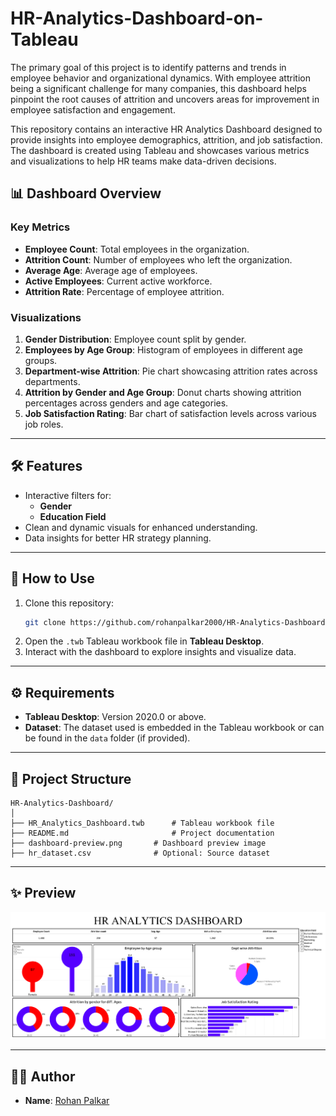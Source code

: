 # HR-Analytics-Dashboard-on-Tableau
The primary goal of this project is to identify patterns and trends in employee behavior and organizational dynamics. With employee attrition being a significant challenge for many companies, this dashboard helps pinpoint the root causes of attrition and uncovers areas for improvement in employee satisfaction and engagement.



This repository contains an interactive HR Analytics Dashboard designed to provide insights into employee demographics, attrition, and job satisfaction. The dashboard is created using Tableau and showcases various metrics and visualizations to help HR teams make data-driven decisions.


## 📊 **Dashboard Overview**

### Key Metrics
- **Employee Count**: Total employees in the organization.
- **Attrition Count**: Number of employees who left the organization.
- **Average Age**: Average age of employees.
- **Active Employees**: Current active workforce.
- **Attrition Rate**: Percentage of employee attrition.

### Visualizations
1. **Gender Distribution**: Employee count split by gender.
2. **Employees by Age Group**: Histogram of employees in different age groups.
3. **Department-wise Attrition**: Pie chart showcasing attrition rates across departments.
4. **Attrition by Gender and Age Group**: Donut charts showing attrition percentages across genders and age categories.
5. **Job Satisfaction Rating**: Bar chart of satisfaction levels across various job roles.

---

## 🛠️ **Features**
- Interactive filters for:
  - **Gender**
  - **Education Field**
- Clean and dynamic visuals for enhanced understanding.
- Data insights for better HR strategy planning.

---

## 🚀 **How to Use**
1. Clone this repository:
   ```bash
   git clone https://github.com/rohanpalkar2000/HR-Analytics-Dashboard-on-Tableau.git
   ```
2. Open the `.twb` Tableau workbook file in **Tableau Desktop**.
3. Interact with the dashboard to explore insights and visualize data.

---

## ⚙️ **Requirements**
- **Tableau Desktop**: Version 2020.0 or above.
- **Dataset**: The dataset used is embedded in the Tableau workbook or can be found in the `data` folder (if provided).

---

## 📁 **Project Structure**
```
HR-Analytics-Dashboard/
│
├── HR_Analytics_Dashboard.twb      # Tableau workbook file
├── README.md                       # Project documentation
├── dashboard-preview.png       # Dashboard preview image
├── hr_dataset.csv              # Optional: Source dataset
```

---

## ✨ **Preview**
![Dashboard Preview](https://github.com/rohanpalkar2000/HR-Analytics-Dashboard-on-Tableau/blob/main/HR%20Analytics%20Dashboard.png)

---

## 👨‍💻 **Author**
- **Name**: [Rohan Palkar](mailto:rohanpalkar2000@gmail.com)
